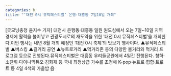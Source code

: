 ```yaml
---
categories: b
title: "‘대전 0시 뮤직페스티벌’ 은행·대흥동 7일10일 개최"
---
```

[굿모닝충청 윤지수 기자] 대전시 은행동·대흥동 일원 원도심에서 오는 7일~10일 지역경제에 활력을 불어넣고 관광도시로의 재도약을 위한 ‘대전 0시 뮤직페스티벌’을 개최한다.이번 행사는 내년 8월 개최 예정인 ‘대전 0시 축제’의 맛보기 행사이다. ▲뮤직페스티벌 ▲버스킹 ▲길거리 공연 ▲뉴트로거리 ▲먹거리존 등의 다양한 볼거리와 먹거리 프로그램 등으로 진행된다.뮤직페스티벌은 대흥동 우리들공원에서 4일간 진행된다. 청하·소찬휘·다이나믹듀오·김희재 등 국내 최정상급 가수를 초청해 K-pop·뉴트로·힙합·트로트 등 4일 4색의 가을밤 음
